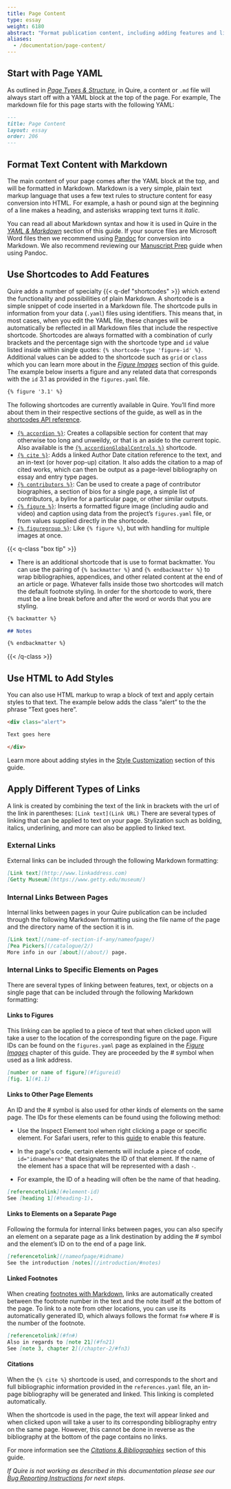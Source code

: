 ```yaml
---
title: Page Content
type: essay
weight: 6180
abstract: "Format publication content, including adding features and links"
aliases:
  - /documentation/page-content/
---
```


## Start with Page YAML

As outlined in [*Page Types & Structure*](/docs-v1/pages/), in Quire, a content or `.md` file will always start off with a YAML block at the top of the page. For example, The markdown file for this page starts with the following YAML:

```md
---
title: Page Content
layout: essay
order: 206
---
```

## Format Text Content with Markdown

The main content of your page comes after the YAML block at the top, and will be formatted in Markdown. Markdown is a very simple, plain text markup language that uses a few text rules to structure content for easy conversion into HTML. For example, a hash or pound sign at the beginning of a line makes a heading, and asterisks wrapping text turns it *italic*.

You can read all about Markdown syntax and how it is used in Quire in the [*YAML & Markdown*](/docs-v1/fundamentals/) section of this guide. If your source files are Microsoft Word files then we recommend using [Pandoc](/docs-v1/fundamentals/#microsoft-word-to-markdown-conversion) for conversion into Markdown. We also recommend reviewing our [Manuscript Prep](/resources/manuscript-prep/) guide when using Pandoc.

## Use Shortcodes to Add Features

Quire adds a number of specialty {{< q-def "shortcodes" >}} which extend the functionality and possibilities of plain Markdown. A shortcode is a simple snippet of code inserted in a Markdown file. The shortcode pulls in information from your data (`.yaml`) files using identifiers. This means that, in most cases, when you edit the YAML file, these changes will be automatically be reflected in all Markdown files that include the respective shortcode. Shortcodes are always formatted with a combination of curly brackets and the percentage sign with the shortcode type and `id` value listed inside within single quotes: `{% shortcode-type 'figure-id' %}`. Additional values can be added to the shortcode such as `grid` or `class` which you can learn more about in the [*Figure Images*](/docs-v1/figure-images/) section of this guide. The example below inserts a figure and any related data that corresponds with the `id` 3.1 as provided in the `figures.yaml` file.

```md
{% figure '3.1' %}
```

The following shortcodes are currently available in Quire. You’ll find more about them in their respective sections of the guide, as well as in the [shortcodes API reference](/docs-v1/for-developers/#shortcodes-api).

-  [`{% accordion %}`](/docs-v1/accordions/): Creates a collapsible section for content that may otherwise too long and unweildy, or that is an aside to the current topic. Also available is the [`{% accordionGlobalControls %}`](/docs-v1/accordions/#add-accordion-global-controls) shortcode.
- [`{% cite %}`](/docs-v1/citation-bibliographies/): Adds a linked Author Date citation reference to the text, and an in-text (or hover pop-up) citation. It also adds the citation to a map of cited works, which can then be output as a page-level bibliography on essay and entry type pages.
- [`{% contributors %}`](/docs-v1/contributors/): Can be used to create a page of contributor biographies, a section of bios for a single page, a simple list of contributors, a byline for a particular page, or other similar outputs.
- [`{% figure %}`](/docs-v1/figure-images/): Inserts a formatted figure image (including audio and video) and caption using data from the project’s `figures.yaml` file, or from values supplied directly in the shortcode.
- [`{% figuregroup %}`](/docs-v1/figure-images/): Like `{% figure %}`, but with handling for multiple images at once.

{{< q-class "box tip" >}}

- There is an additional shortcode that is use to format backmatter. You can use the pairing of `{% backmatter %}` and `{% endbackmatter %}` to wrap bibliographies, appendices, and other related content at the end of an article or page. Whatever falls inside those two shortcodes will match the default footnote styling. In order for the shortcode to work, there must be a line break before and after the word or words that you are styling.

```md
{% backmatter %}

## Notes

{% endbackmatter %}
```

{{< /q-class >}}


## Use HTML to Add Styles

You can also use HTML markup to wrap a block of text and apply certain styles to that text. The example below adds the class “alert” to the the phrase “Text goes here”.

```md
<div class="alert">

Text goes here

</div>
```

Learn more about adding styles in the [Style Customization](/docs-v1/styles-customization) section of this guide.

## Apply Different Types of Links

A link is created by combining the text of the link in brackets with the url of the link in parentheses: `[Link text](Link URL)` There are several types of linking that can be applied to text on your page. Stylization such as bolding, italics, underlining, and more can also be applied to linked text.

### External Links

External links can be included through the following Markdown formatting:

```md
[Link text](http://www.linkaddress.com)
[Getty Museum](https://www.getty.edu/museum/)
```

### Internal Links Between Pages

Internal links between pages in your Quire publication can be included through the following Markdown formatting using the file name of the page and the directory name of the section it is in.

```md
[Link text](/name-of-section-if-any/nameofpage/)
[Pea Pickers](/catalogue/2/)
More info in our [about](/about/) page.
```

### Internal Links to Specific Elements on Pages

There are several types of linking between features, text, or objects on a single page that can be included through the following Markdown formatting:

#### Links to Figures

This linking can be applied to a piece of text that when clicked upon will take a user to the location of the corresponding figure on the page. Figure IDs can be found on the `figures.yaml` page as explained in the [*Figure Images*](/docs-v1/figure-images/) chapter of this guide. They are proceeded by the # symbol when used as a link address.

```md
[number or name of figure](#figureid)
[fig. 1](#1.1)
```

#### Links to Other Page Elements

An ID and the # symbol is also used for other kinds of elements on the same page. The IDs for these elements can be found using the following method:

- Use the Inspect Element tool when right clicking a page or specific element. For Safari users, refer to this [guide](https://apple.stackexchange.com/questions/139767/inspect-element-in-safari) to enable this feature.

- In the page's code, certain elements will include a piece of code, `id="idnamehere"` that designates the ID of that element. If the name of the element has a space that will be represented with a dash `-`.

- For example, the ID of a heading will often be the name of that heading.

```md
[referencetolink](#element-id)  
See [heading 1](#heading-1).
```

#### Links to Elements on a Separate Page

Following the formula for internal links between pages, you can also specify an element on a separate page as a link destination by adding the # symbol and the element’s ID on to the end of a page link.

```md
[referencetolink](/nameofpage/#idname)
See the introduction [notes](/introduction/#notes)
```

#### Linked Footnotes

When creating [footnotes with Markdown](/docs-v1/fundamentals/#footnotes), links are automatically created between the footnote number in the text and the note itself at the bottom of the page. To link to a note from other locations, you can use its automatically generated ID, which always follows the format `fn#` where # is the number of the footnote.

```md
[referencetolink](#fn#)
Also in regards to [note 21](#fn21)
See [note 3, chapter 2](/chapter-2/#fn3)
```

#### Citations

When the `{% cite %}` shortcode is used, and corresponds to the short and full bibliographic information provided in the `references.yaml` file, an in-page bibliography will be generated and linked. This linking is completed automatically.

When the shortcode is used in the page, the text will appear linked and when clicked upon will take a user to its corresponding bibliography entry on the same page. However, this cannot be done in reverse as the bibliography at the bottom of the page contains no links.

For more information see the [*Citations & Bibliographies*](/docs-v1/citation-bibliographies) section of this guide.

*If Quire is not working as described in this documentation please see our [Bug Reporting Instructions](https://github.com/thegetty/quire/blob/main/BUG_REPORTING.md) for next steps.*
